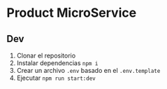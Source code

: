 # Product MicroService

## Dev

1. Clonar el repositorio
2. Instalar dependencias `npm i`
3. Crear un archivo `.env` basado en el `.env.template`
4. Ejecutar `npm run start:dev`
